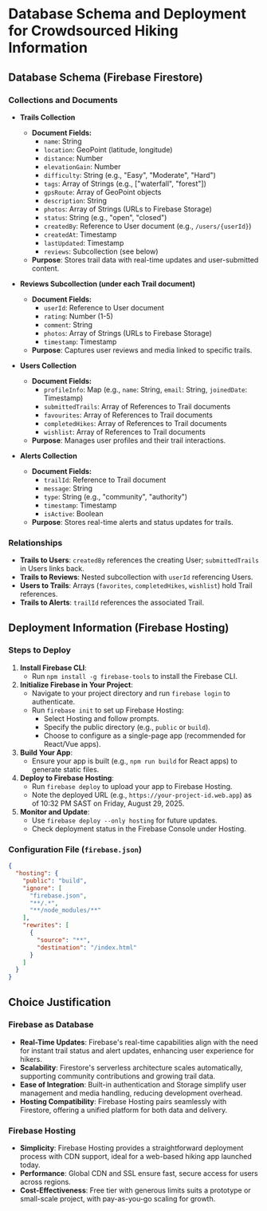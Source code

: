 # Database Schema and Deployment for Crowdsourced Hiking Information

## Database Schema (Firebase Firestore)

### Collections and Documents

- **Trails Collection**
  - **Document Fields:**
    - `name`: String
    - `location`: GeoPoint (latitude, longitude)
    - `distance`: Number
    - `elevationGain`: Number
    - `difficulty`: String (e.g., "Easy", "Moderate", "Hard")
    - `tags`: Array of Strings (e.g., ["waterfall", "forest"])
    - `gpsRoute`: Array of GeoPoint objects
    - `description`: String
    - `photos`: Array of Strings (URLs to Firebase Storage)
    - `status`: String (e.g., "open", "closed")
    - `createdBy`: Reference to User document (e.g., `/users/{userId}`)
    - `createdAt`: Timestamp
    - `lastUpdated`: Timestamp
    - `reviews`: Subcollection (see below)
  - **Purpose**: Stores trail data with real-time updates and user-submitted content.

- **Reviews Subcollection (under each Trail document)**
  - **Document Fields:**
    - `userId`: Reference to User document
    - `rating`: Number (1-5)
    - `comment`: String
    - `photos`: Array of Strings (URLs to Firebase Storage)
    - `timestamp`: Timestamp
  - **Purpose**: Captures user reviews and media linked to specific trails.

- **Users Collection**
  - **Document Fields:**
    - `profileInfo`: Map (e.g., `name`: String, `email`: String, `joinedDate`: Timestamp)
    - `submittedTrails`: Array of References to Trail documents
    - `favourites`: Array of References to Trail documents
    - `completedHikes`: Array of References to Trail documents
    - `wishlist`: Array of References to Trail documents
  - **Purpose**: Manages user profiles and their trail interactions.

- **Alerts Collection**
  - **Document Fields:**
    - `trailId`: Reference to Trail document
    - `message`: String
    - `type`: String (e.g., "community", "authority")
    - `timestamp`: Timestamp
    - `isActive`: Boolean
  - **Purpose**: Stores real-time alerts and status updates for trails.

### Relationships
- **Trails to Users**: `createdBy` references the creating User; `submittedTrails` in Users links back.
- **Trails to Reviews**: Nested subcollection with `userId` referencing Users.
- **Users to Trails**: Arrays (`favorites`, `completedHikes`, `wishlist`) hold Trail references.
- **Trails to Alerts**: `trailId` references the associated Trail.

## Deployment Information (Firebase Hosting)

### Steps to Deploy
1. **Install Firebase CLI**:
   - Run `npm install -g firebase-tools` to install the Firebase CLI.
2. **Initialize Firebase in Your Project**:
   - Navigate to your project directory and run `firebase login` to authenticate.
   - Run `firebase init` to set up Firebase Hosting:
     - Select Hosting and follow prompts.
     - Specify the public directory (e.g., `public` or `build`).
     - Choose to configure as a single-page app (recommended for React/Vue apps).
3. **Build Your App**:
   - Ensure your app is built (e.g., `npm run build` for React apps) to generate static files.
4. **Deploy to Firebase Hosting**:
   - Run `firebase deploy` to upload your app to Firebase Hosting.
   - Note the deployed URL (e.g., `https://your-project-id.web.app`) as of 10:32 PM SAST on Friday, August 29, 2025.
5. **Monitor and Update**:
   - Use `firebase deploy --only hosting` for future updates.
   - Check deployment status in the Firebase Console under Hosting.

### Configuration File (`firebase.json`)
```json
{
  "hosting": {
    "public": "build",
    "ignore": [
      "firebase.json",
      "**/.*",
      "**/node_modules/**"
    ],
    "rewrites": [
      {
        "source": "**",
        "destination": "/index.html"
      }
    ]
  }
}
```
## Choice Justification

### Firebase as Database
- **Real-Time Updates**: Firebase's real-time capabilities align with the need for instant trail status and alert updates, enhancing user experience for hikers.
- **Scalability**: Firestore's serverless architecture scales automatically, supporting community contributions and growing trail data.
- **Ease of Integration**: Built-in authentication and Storage simplify user management and media handling, reducing development overhead.
- **Hosting Compatibility**: Firebase Hosting pairs seamlessly with Firestore, offering a unified platform for both data and delivery.

### Firebase Hosting
- **Simplicity**: Firebase Hosting provides a straightforward deployment process with CDN support, ideal for a web-based hiking app launched today.
- **Performance**: Global CDN and SSL ensure fast, secure access for users across regions.
- **Cost-Effectiveness**: Free tier with generous limits suits a prototype or small-scale project, with pay-as-you-go scaling for growth.

